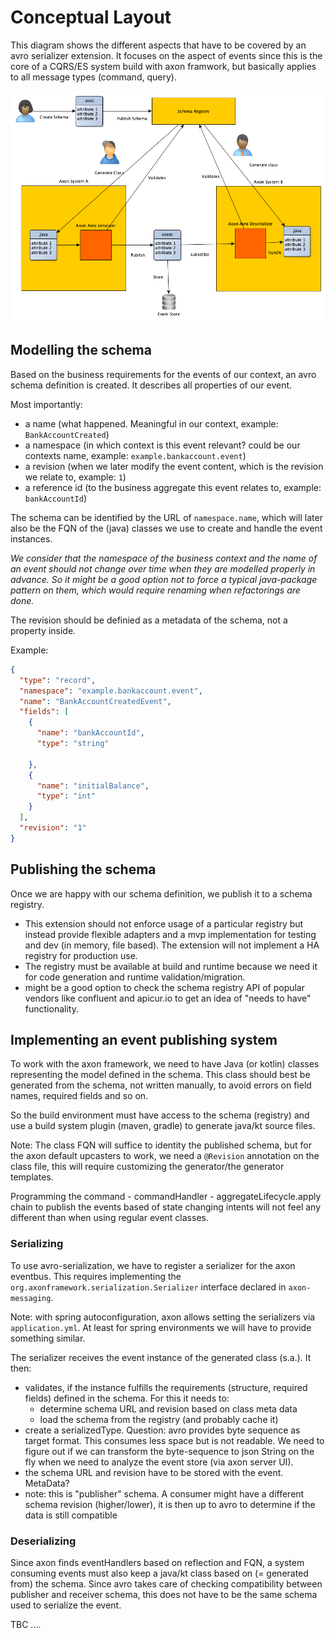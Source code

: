 # Conceptual Layout

This diagram shows the different aspects that have to be covered 
by an avro serializer extension. It focuses on the aspect of events since this
is the core of a CQRS/ES system build with axon framwork, but basically applies
to all message types (command, query).

![concept](axon-serializer.png)

## Modelling the schema

Based on the business requirements for the events of our context, an avro schema definition
is created. It describes all properties of our event. 

Most importantly:

* a name (what happened. Meaningful in our context, example: `BankAccountCreated`)
* a namespace (in which context is this event relevant? could be our contexts name, example: `example.bankaccount.event`)
* a revision (when we later modify the event content, which is the revision we relate to, example: `1`)
* a reference id (to the business aggregate this event relates to, example: `bankAccountId`)

The schema can be identified by the URL of `namespace.name`, which will later also be the FQN of the (java) classes we use to create and handle the event instances.

_We consider that the namespace of the business context and the name of an event should not change over time when they are modelled properly in advance.
So it might be a good option not to force a typical java-package pattern on them, which would require renaming when refactorings are done._ 

The revision should be definied as a metadata of the schema, not a property inside.

Example:

```json
{
  "type": "record",
  "namespace": "example.bankaccount.event",
  "name": "BankAccountCreatedEvent",
  "fields": [
    {
      "name": "bankAccountId",
      "type": "string"

    },
    {
      "name": "initialBalance",
      "type": "int"
    }
  ],
  "revision": "1"
}

```    

## Publishing the schema

Once we are happy with our schema definition, we publish it to a schema registry.

* This extension should not enforce usage of a particular registry
 but instead provide flexible adapters and a mvp implementation for testing and dev (in memory, file based). The extension 
 will not implement a HA registry for production use.   
* The registry must be available at build and runtime because we need it for code generation and runtime validation/migration.
* might be a good option to check the schema registry API of popular vendors like confluent and apicur.io to get an idea of "needs to have" functionality.

## Implementing an event publishing system

To work with the axon framework, we need to have Java (or kotlin) classes
representing the model defined in the schema.
This class should best be generated from the schema, not written manually, to avoid errors on field names, required fields and so on.

So the build environment must have access to the schema (registry) and use a build system plugin (maven, gradle) to generate
java/kt source files.

Note: The class FQN will suffice to identity the published schema, but for the axon default upcasters to work,
we need a `@Revision` annotation on the class file, this will require customizing 
the generator/the generator templates. 

Programming the command - commandHandler - aggregateLifecycle.apply chain to publish the events
based of state changing intents will not feel any different than when using
regular event classes.

### Serializing 

To use avro-serialization, we have to register a serializer for the axon eventbus.
This requires implementing the `org.axonframework.serialization.Serializer` interface declared in `axon-messaging`.

Note: with spring autoconfiguration, axon allows setting the serializers via `application.yml`. At least for spring environments we will have to provide something similar.
 
The serializer receives the event instance of the generated class (s.a.). It then:

* validates, if the instance fulfills the requirements (structure, required fields) defined in the schema. For this it needs to:
  * determine schema URL and revision based on class meta data
  * load the schema from the registry (and probably cache it)
* create a serializedType. Question: avro provides byte sequence as target format. This consumes less space but is not readable. We need to figure out if we can transform the byte-sequence to json String on the fly when we need to analyze the event store (via axon server UI).
* the schema URL and revision have to be stored with the event. MetaData?
* note: this is "publisher" schema. A consumer might have a different schema revision (higher/lower), it is then up to avro to determine if the data is still compatible

### Deserializing

Since axon finds eventHandlers based on reflection and FQN, a system consuming events must also
keep a java/kt class based on (= generated from) the schema.
Since avro takes care of checking compatibility between publisher and receiver schema, this
does not have to be the same schema used to serialize the event.


TBC ....
  


